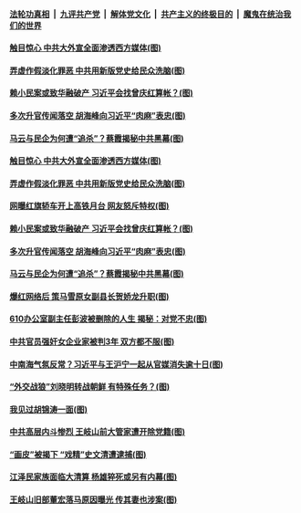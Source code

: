 ####  [法轮功真相](../../../../basic/blob/master/README.md?t=04151431) &nbsp;|&nbsp; [九评共产党](../../../../9ping.md/blob/master/README.md?t=04151431) &nbsp;|&nbsp; [解体党文化](../../../../jtdwh.md/blob/master/README.md?t=04151431)  &nbsp;|&nbsp; [共产主义的终极目的](../../../../gczydzjmd.md/blob/master/README.md?t=04151431) &nbsp;|&nbsp; [魔鬼在统治我们的世界](../../../../mgztzwmdsj.md/blob/master/README.md?t=04151431) 

#### [触目惊心 中共大外宣全面渗透西方媒体(图)](../pages/p2/968816.md?t=04151431) 

#### [弄虚作假淡化罪恶 中共用新版党史给民众洗脑(图)](../pages/p2/968817.md?t=04151431) 


#### [赖小民案或致华融破产 习近平会找曾庆红算帐？(图)](../pages/p2/968780.md?t=04151431) 

#### [多次升官传闻落空 胡海峰向习近平“肉麻”表忠(图)](../pages/p2/968702.md?t=04151431) 

#### [马云与民企为何遭“追杀”？蔡霞揭秘中共黑幕(图)](../pages/p2/968712.md?t=04151431) 

#### [触目惊心 中共大外宣全面渗透西方媒体(图)](../pages/p2/968816.md?t=04151431) 

#### [弄虚作假淡化罪恶 中共用新版党史给民众洗脑(图)](../pages/p2/968817.md?t=04151431) 

#### [网曝红旗轿车开上高铁月台 网友怒斥特权(图)](../pages/p2/968694.md?t=04151431) 


#### [赖小民案或致华融破产 习近平会找曾庆红算帐？(图)](../pages/p2/968780.md?t=04151431) 

#### [多次升官传闻落空 胡海峰向习近平“肉麻”表忠(图)](../pages/p2/968702.md?t=04151431) 

#### [马云与民企为何遭“追杀”？蔡霞揭秘中共黑幕(图)](../pages/p2/968712.md?t=04151431) 

#### [爆红网络后 策马雪原女副县长贺娇龙升职(图)](../pages/p2/968707.md?t=04151431) 

#### [610办公室副主任彭波被删除的人生 揭秘：对党不忠(图)](../pages/p2/968695.md?t=04151431) 

#### [中共官员强奸女企业家被判3年 双方都不服(图)](../pages/p2/968719.md?t=04151431) 


#### [中南海气氛反常？习近平与王沪宁一起从官媒消失逾十日(图)](../pages/p2/968711.md?t=04151431) 

#### [“外交战狼”刘晓明转战朝鲜 有特殊任务？(图)](../pages/p2/968619.md?t=04151431) 

#### [我见过胡锦涛一面(图)](../pages/p2/968686.md?t=04151431) 

#### [中共高层内斗惨烈 王岐山前大管家遭开除党籍(图)](../pages/p2/968634.md?t=04151431) 


#### [“画皮”被揭下 “戏精”史文清遭逮捕(图)](../pages/p2/968590.md?t=04151431) 

#### [江泽民家族面临大清算 杨雄猝死或另有内幕(图)](../pages/p2/968581.md?t=04151431) 

#### [王岐山旧部董宏落马原因曝光 传其妻也涉案(图)](../pages/p2/968586.md?t=04151431) 


